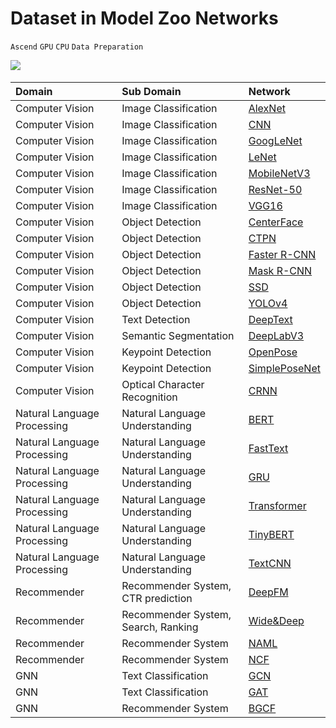 # Dataset in Model Zoo Networks

`Ascend` `GPU` `CPU` `Data Preparation`

<a href="https://gitee.com/mindspore/docs/blob/r1.5/docs/mindspore/programming_guide/source_en/load_dataset_networks.md" target="_blank"><img src="https://gitee.com/mindspore/docs/raw/r1.5/resource/_static/logo_source_en.png"></a>&nbsp;&nbsp;

|  Domain | Sub Domain | Network |
|:----  |:-------  |:----   |
|Computer Vision | Image Classification| [AlexNet](https://gitee.com/mindspore/models/blob/master/official/cv/alexnet/src/dataset.py)
| Computer Vision  | Image Classification| [CNN](https://gitee.com/mindspore/models/blob/master/official/cv/cnn_direction_model/src/dataset.py)  |
| Computer Vision  | Image Classification| [GoogLeNet](https://gitee.com/mindspore/models/blob/master/official/cv/googlenet/src/dataset.py)   |
| Computer Vision  | Image Classification| [LeNet](https://gitee.com/mindspore/models/blob/master/official/cv/lenet/src/dataset.py)    |
| Computer Vision  | Image Classification| [MobileNetV3](https://gitee.com/mindspore/models/blob/master/official/cv/mobilenetv3/src/dataset.py)        |
| Computer Vision  | Image Classification| [ResNet-50](https://gitee.com/mindspore/models/blob/master/official/cv/resnet/src/dataset.py)   |
| Computer Vision  | Image Classification| [VGG16](https://gitee.com/mindspore/models/blob/master/official/cv/vgg16/src/dataset.py)  |
| Computer Vision | Object Detection  | [CenterFace](https://gitee.com/mindspore/models/blob/master/official/cv/centerface/src/dataset.py)     |
| Computer Vision | Object Detection  | [CTPN](https://gitee.com/mindspore/models/blob/master/official/cv/ctpn/src/dataset.py)     |
| Computer Vision  | Object Detection  | [Faster R-CNN](https://gitee.com/mindspore/models/blob/master/official/cv/faster_rcnn/src/dataset.py)  |
| Computer Vision  | Object Detection  | [Mask R-CNN](https://gitee.com/mindspore/models/blob/master/official/cv/maskrcnn/src/dataset.py)  |
| Computer Vision  | Object Detection  | [SSD](https://gitee.com/mindspore/models/blob/master/official/cv/ssd/src/dataset.py) |
| Computer Vision | Object Detection  |[YOLOv4](https://gitee.com/mindspore/models/blob/master/official/cv/yolov4/src/yolo_dataset.py)         |
| Computer Vision | Text Detection | [DeepText](https://gitee.com/mindspore/models/blob/master/official/cv/deeptext/src/dataset.py)                |
| Computer Vision | Semantic Segmentation  | [DeepLabV3](https://gitee.com/mindspore/models/blob/master/official/cv/deeplabv3/src/data/dataset.py)   |
| Computer Vision | Keypoint Detection |[OpenPose](https://gitee.com/mindspore/models/blob/master/official/cv/openpose/src/dataset.py)                |
| Computer Vision | Keypoint Detection |[SimplePoseNet](https://gitee.com/mindspore/models/blob/master/official/cv/simple_pose/src/dataset.py)                |
| Computer Vision | Optical Character Recognition  |[CRNN](https://gitee.com/mindspore/models/blob/master/official/cv/crnn/src/dataset.py)                |
| Natural Language Processing | Natural Language Understanding  | [BERT](https://gitee.com/mindspore/models/blob/master/official/nlp/bert/src/dataset.py)  |
| Natural Language Processing | Natural Language Understanding  | [FastText](https://gitee.com/mindspore/models/blob/master/official/nlp/fasttext/src/dataset.py)    |
| Natural Language Processing | Natural Language Understanding  | [GRU](https://gitee.com/mindspore/models/blob/master/official/nlp/gru/src/dataset.py)            |
| Natural Language Processing | Natural Language Understanding  | [Transformer](https://gitee.com/mindspore/models/blob/master/official/nlp/transformer/src/dataset.py)  |
| Natural Language Processing | Natural Language Understanding  | [TinyBERT](https://gitee.com/mindspore/models/blob/master/official/nlp/tinybert/src/dataset.py)   |
| Natural Language Processing | Natural Language Understanding  | [TextCNN](https://gitee.com/mindspore/models/blob/master/official/nlp/textcnn/src/dataset.py)            |
| Recommender | Recommender System, CTR prediction  | [DeepFM](https://gitee.com/mindspore/models/blob/master/official/recommend/deepfm/src/dataset.py)    |
| Recommender | Recommender System, Search, Ranking  | [Wide&Deep](https://gitee.com/mindspore/models/blob/master/official/recommend/wide_and_deep/src/datasets.py)      |
| Recommender | Recommender System  | [NAML](https://gitee.com/mindspore/models/blob/master/official/recommend/naml/src/dataset.py)             |
| Recommender | Recommender System  | [NCF](https://gitee.com/mindspore/models/blob/master/official/recommend/ncf/src/dataset.py)    |
| GNN | Text Classification  | [GCN](https://gitee.com/mindspore/models/blob/master/official/gnn/gcn/src/dataset.py)  |
| GNN | Text Classification  | [GAT](https://gitee.com/mindspore/models/blob/master/official/gnn/gat/src/dataset.py) |
| GNN | Recommender System | [BGCF](https://gitee.com/mindspore/models/blob/master/official/gnn/bgcf/src/dataset.py) |
